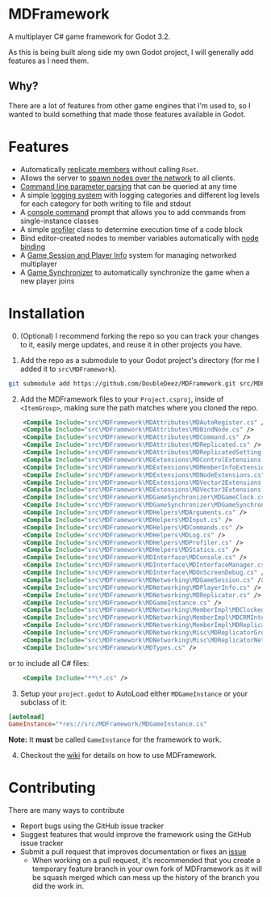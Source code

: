 # MDFramework
A multiplayer C# game framework for Godot 3.2.

As this is being built along side my own Godot project, I will generally add features as I need them.

## Why?
There are a lot of features from other game engines that I'm used to, so I wanted to build something that made those features available in Godot.

# Features
* Automatically [replicate members](https://github.com/DoubleDeez/MDFramework/wiki/Automatic-Member-Replication) without calling `Rset`.
* Allows the server to [spawn nodes over the network](https://github.com/DoubleDeez/MDFramework/wiki/Networked-Node-Spawning) to all clients.
* [Command line parameter parsing](https://github.com/DoubleDeez/MDFramework/wiki/Parsing-Command-Line-Arguments) that can be queried at any time
* A simple [logging system](https://github.com/DoubleDeez/MDFramework/wiki/Logging-System) with logging categories and different log levels for each category for both writing to file and stdout
* A [console command](https://github.com/DoubleDeez/MDFramework/wiki/Command-Console) prompt that allows you to add commands from single-instance classes
* A simple [profiler](https://github.com/DoubleDeez/MDFramework/wiki/Performance-Profiling) class to determine execution time of a code block
* Bind editor-created nodes to member variables automatically with [node binding](https://github.com/DoubleDeez/MDFramework/wiki/Node-Binding)
* A [Game Session and Player Info](https://github.com/DoubleDeez/MDFramework/wiki/Game-Session) system for managing networked multiplayer
* A [Game Synchronizer](https://github.com/DoubleDeez/MDFramework/wiki/Game-Synchronizer) to automatically synchronize the game when a new player joins

# Installation
0. (Optional) I recommend forking the repo so you can track your changes to it, easily merge updates, and reuse it in other projects you have.

1. Add the repo as a submodule to your Godot project's directory (for me I added it to `src\MDFramework`).
```bash
git submodule add https://github.com/DoubleDeez/MDFramework.git src/MDFramework
```

2. Add the MDFramework files to your `Project.csproj`, inside of `<ItemGroup>`, making sure the path matches where you cloned the repo. 

```xml
    <Compile Include="src\MDFramework\MDAttributes\MDAutoRegister.cs" />
    <Compile Include="src\MDFramework\MDAttributes\MDBindNode.cs" />
    <Compile Include="src\MDFramework\MDAttributes\MDCommand.cs" />
    <Compile Include="src\MDFramework\MDAttributes\MDReplicated.cs" />
    <Compile Include="src\MDFramework\MDAttributes\MDReplicatedSetting.cs" />
    <Compile Include="src\MDFramework\MDExtensions\MDControlExtensions.cs" />
    <Compile Include="src\MDFramework\MDExtensions\MDMemberInfoExtensions.cs" />
    <Compile Include="src\MDFramework\MDExtensions\MDNodeExtensions.cs" />
    <Compile Include="src\MDFramework\MDExtensions\MDVector2Extensions.cs" />
    <Compile Include="src\MDFramework\MDExtensions\MDVector3Extensions.cs" />
    <Compile Include="src\MDFramework\MDGameSynchronizer\MDGameClock.cs" />
    <Compile Include="src\MDFramework\MDGameSynchronizer\MDGameSynchronizer.cs" />
    <Compile Include="src\MDFramework\MDHelpers\MDArguments.cs" />
    <Compile Include="src\MDFramework\MDHelpers\MDInput.cs" />
    <Compile Include="src\MDFramework\MDHelpers\MDCommands.cs" />
    <Compile Include="src\MDFramework\MDHelpers\MDLog.cs" />
    <Compile Include="src\MDFramework\MDHelpers\MDProfiler.cs" />
    <Compile Include="src\MDFramework\MDHelpers\MDStatics.cs" />
    <Compile Include="src\MDFramework\MDInterface\MDConsole.cs" />
    <Compile Include="src\MDFramework\MDInterface\MDInterfaceManager.cs" />
    <Compile Include="src\MDFramework\MDInterface\MDOnScreenDebug.cs" />
    <Compile Include="src\MDFramework\MDNetworking\MDGameSession.cs" />
    <Compile Include="src\MDFramework\MDNetworking\MDPlayerInfo.cs" />
    <Compile Include="src\MDFramework\MDNetworking\MDReplicator.cs" />
    <Compile Include="src\MDFramework\MDGameInstance.cs" />
    <Compile Include="src\MDFramework\MDNetworking\MemberImpl\MDClockedReplicatedMember.cs" />
    <Compile Include="src\MDFramework\MDNetworking\MemberImpl\MDCRMInterpolatedVector2.cs" />
    <Compile Include="src\MDFramework\MDNetworking\MemberImpl\MDReplicatedMember.cs" />
    <Compile Include="src\MDFramework\MDNetworking\Misc\MDReplicatorGroupManager.cs" />
    <Compile Include="src\MDFramework\MDNetworking\Misc\MDReplicatorNetworkKeyIdMap.cs" />
    <Compile Include="src\MDFramework\MDTypes.cs" />
```
or to include all C# files:
```xml
    <Compile Include="**\*.cs" />
```

3. Setup your `project.godot` to AutoLoad either `MDGameInstance` or your subclass of it:

```ini
[autoload]
GameInstance="*res://src/MDFramework/MDGameInstance.cs"
```
**Note:** It **must** be called `GameInstance` for the framework to work.

4. Checkout the [wiki](https://github.com/DoubleDeez/MDFramework/wiki) for details on how to use MDFramework.

# Contributing
There are many ways to contribute
* Report bugs using the GitHub issue tracker
* Suggest features that would improve the framework using the GitHub issue tracker
* Submit a pull request that improves documentation or fixes an [issue](https://github.com/DoubleDeez/MDFramework/issues)
    * When working on a pull request, it's recommended that you create a temporary feature branch in your own fork of MDFramework as it will be squash merged which can mess up the history of the branch you did the work in.
